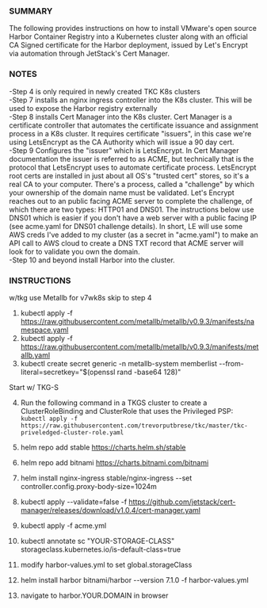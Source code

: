 ### SUMMARY ###
The following provides instructions on how to install VMware's open source Harbor Container Registry into a Kubernetes cluster along with an official CA Signed certificate for the Harbor deployment, issued by Let's Encrypt via automation through JetStack's Cert Manager.

### NOTES ###
-Step 4 is only required in newly created TKC K8s clusters  
-Step 7 installs an nginx ingress controller into the K8s cluster.  This will be used to expose the Harbor registry externally  
-Step 8 installs Cert Manager into the K8s cluster. Cert Manager is a certificate controller that automates the certificate issuance and assignment process in a K8s cluster.  It requires certificate "issuers", in this case we're using LetsEncrypt as the CA Authority which will issue a 90 day cert.  
-Step 9 Configures the "issuer" which is LetsEncrypt.  In Cert Manager documentation the issuer is referred to as ACME, but technically that is the protocol that LetsEncrypt uses to automate certificate process.  LetsEncrypt root certs are installed in just about all OS's "trusted cert" stores, so it's a real CA to your computer.  There's a process, called a "challenge" by which your ownership of the domain name must be validated.  Let's Encrypt reaches out to an public facing ACME server to complete the challenge, of which there are two types:  HTTP01 and DNS01.  The instructions below use DNS01 which is easier if you don't have a web server with a public facing IP (see acme.yaml for DNS01 challenge details).  In short, LE will use some AWS creds I've added to my cluster (as a secret in "acme.yaml") to make an API call to AWS cloud to create a DNS TXT record that ACME server will look for to validate you own the domain.  
-Step 10 and beyond install Harbor into the cluster.


### INSTRUCTIONS ###
w/tkg use Metallb for v7wk8s skip to step 4
  
1.   kubectl apply -f https://raw.githubusercontent.com/metallb/metallb/v0.9.3/manifests/namespace.yaml  
2.   kubectl apply -f https://raw.githubusercontent.com/metallb/metallb/v0.9.3/manifests/metallb.yaml  
3.   kubectl create secret generic -n metallb-system memberlist --from-literal=secretkey="$(openssl rand -base64 128)"  
  
Start w/ TKG-S

4.   Run the following command in a TKGS cluster to create a ClusterRoleBinding and ClusterRole that uses the Privileged PSP:   
`kubectl apply -f https://raw.githubusercontent.com/trevorputbrese/tkc/master/tkc-priveledged-cluster-role.yaml`    <br />

5.   helm repo add stable https://charts.helm.sh/stable  
6.   helm repo add bitnami https://charts.bitnami.com/bitnami  
7.   helm install nginx-ingress stable/nginx-ingress --set controller.config.proxy-body-size=1024m  
8.   kubectl apply --validate=false -f https://github.com/jetstack/cert-manager/releases/download/v1.0.4/cert-manager.yaml  
9.   kubectl apply -f acme.yml
10.  kubectl annotate sc "YOUR-STORAGE-CLASS" storageclass.kubernetes.io/is-default-class=true
11.  modify harbor-values.yml to set global.storageClass
12.  helm install harbor bitnami/harbor --version 7.1.0 -f harbor-values.yml
13.  navigate to harbor.YOUR.DOMAIN in browser
